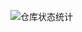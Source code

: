 ![仓库状态统计](https://github-readme-stats.vercel.app/api?username=mlemontx&show_icons=true&theme=dark&count_private=true)
